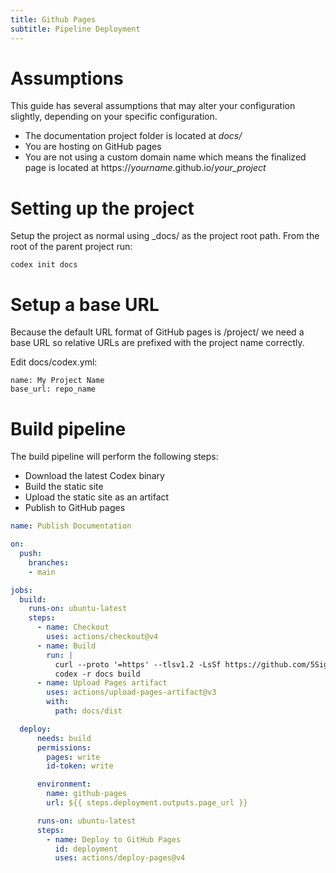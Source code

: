 ```yaml
---
title: Github Pages
subtitle: Pipeline Deployment
---
```


# Assumptions

This guide has several assumptions that may alter your configuration slightly,
depending on your specific configuration.

- The documentation project folder is located at _docs/_
- You are hosting on GitHub pages
- You are not using a custom domain name which means the finalized page is 
located at https://_yourname_.github.io/_your_project_

# Setting up the project

Setup the project as normal using _docs/ as the project root path. From the 
root of the parent project run:

```
codex init docs
```

# Setup a base URL

Because the default URL format of GitHub pages is /project/ we need a base URL
so relative URLs are prefixed with the project name correctly.

Edit docs/codex.yml:

```
name: My Project Name
base_url: repo_name
```

# Build pipeline 

The build pipeline will perform the following steps:

- Download the latest Codex binary
- Build the static site
- Upload the static site as an artifact
- Publish to GitHub pages


```yaml
name: Publish Documentation

on:
  push:
    branches:
    - main

jobs:
  build:
    runs-on: ubuntu-latest
    steps:
      - name: Checkout
        uses: actions/checkout@v4
      - name: Build 
        run: |
          curl --proto '=https' --tlsv1.2 -LsSf https://github.com/5Sigma/codex/releases/latest/download/Codex-installer.sh | sh
          codex -r docs build
      - name: Upload Pages artifact
        uses: actions/upload-pages-artifact@v3
        with:
          path: docs/dist

  deploy:
      needs: build
      permissions:
        pages: write
        id-token: write

      environment:
        name: github-pages
        url: ${{ steps.deployment.outputs.page_url }}

      runs-on: ubuntu-latest
      steps:
        - name: Deploy to GitHub Pages
          id: deployment
          uses: actions/deploy-pages@v4


```




